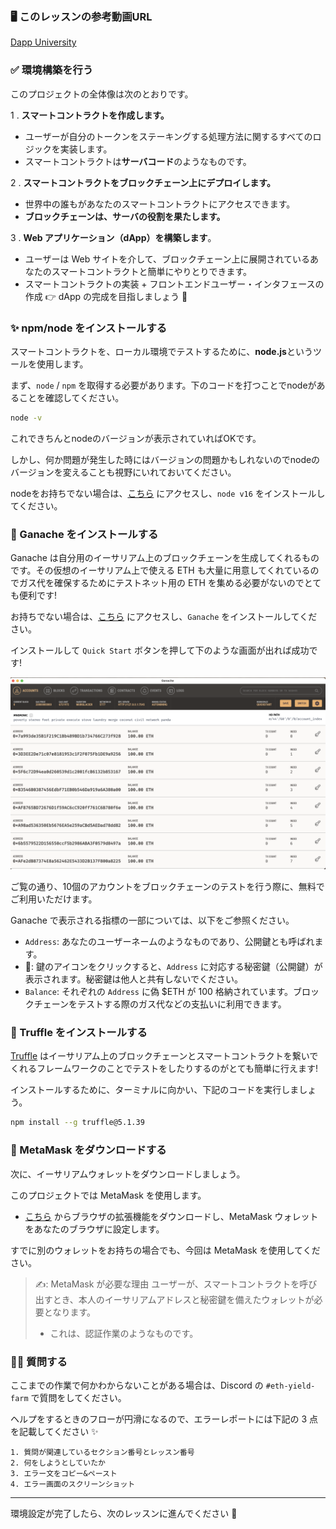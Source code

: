 ### 🖥 このレッスンの参考動画URL
[Dapp University](https://youtu.be/CgXQC4dbGUE?t=343)

### ✅ 環境構築を行う

このプロジェクトの全体像は次のとおりです。

1 \. **スマートコントラクトを作成します。**

- ユーザーが自分のトークンをステーキングする処理方法に関するすべてのロジックを実装します。
- スマートコントラクトは**サーバコード**のようなものです。

2 \. **スマートコントラクトをブロックチェーン上にデプロイします。**

- 世界中の誰もがあなたのスマートコントラクトにアクセスできます。
- **ブロックチェーンは、サーバの役割を果たします。**

3 \. **Web アプリケーション（dApp）を構築します**。

- ユーザーは Web サイトを介して、ブロックチェーン上に展開されているあなたのスマートコントラクトと簡単にやりとりできます。
- スマートコントラクトの実装 + フロントエンドユーザー・インタフェースの作成 👉 dApp の完成を目指しましょう 🎉

### ✨ npm/node をインストールする

スマートコントラクトを、ローカル環境でテストするために、**node.js**というツールを使用します。

まず、`node` / `npm` を取得する必要があります。下のコードを打つことでnodeがあることを確認してください。

```bash
node -v
```
これできちんとnodeのバージョンが表示されていればOKです。

しかし、何か問題が発生した時にはバージョンの問題かもしれないのでnodeのバージョンを変えることも視野にいれておいてください。

nodeをお持ちでない場合は、[こちら](https://hardhat.org/tutorial/setting-up-the-environment.html) にアクセスし、`node v16` をインストールしてください。

### 🍫 Ganache をインストールする

Ganache は自分用のイーサリアム上のブロックチェーンを生成してくれるものです。その仮想のイーサリアム上で使える ETH も大量に用意してくれているのでガス代を確保するためにテストネット用の ETH を集める必要がないのでとても便利です!

お持ちでない場合は、[こちら](https://trufflesuite.com/ganache/) にアクセスし、`Ganache` をインストールしてください。

インストールして `Quick Start` ボタンを押して下のような画面が出れば成功です!

![](/public/images/ETH-Yield-Farm/section-1/1_1_1.png)

ご覧の通り、10個のアカウントをブロックチェーンのテストを行う際に、無料でご利用いただけます。

Ganache で表示される指標の一部については、以下をご参照ください。
- `Address`: あなたのユーザーネームのようなものであり、公開鍵とも呼ばれます。
- 🔑: 鍵のアイコンをクリックすると、`Address` に対応する秘密鍵（公開鍵）が表示されます。秘密鍵は他人と共有しないでください。
- `Balance`: それぞれの `Address` に偽 $ETH が 100 格納されています。ブロックチェーンをテストする際のガス代などの支払いに利用できます。
### 🍩 Truffle をインストールする

[Truffle](https://trufflesuite.com/truffle/) はイーサリアム上のブロックチェーンとスマートコントラクトを繋いでくれるフレームワークのことでテストをしたりするのがとても簡単に行えます!

インストールするために、ターミナルに向かい、下記のコードを実行しましょう。

```bash
npm install --g truffle@5.1.39
```
### 🦊 MetaMask をダウンロードする

次に、イーサリアムウォレットをダウンロードしましょう。

このプロジェクトでは MetaMask を使用します。

- [こちら](https://MetaMask.io/download.html) からブラウザの拡張機能をダウンロードし、MetaMask ウォレットをあなたのブラウザに設定します。

すでに別のウォレットをお持ちの場合でも、今回は MetaMask を使用してください。

> ✍️: MetaMask が必要な理由
> ユーザーが、スマートコントラクトを呼び出すとき、本人のイーサリアムアドレスと秘密鍵を備えたウォレットが必要となります。
>
> - これは、認証作業のようなものです。

### 🙋‍♂️ 質問する

ここまでの作業で何かわからないことがある場合は、Discord の `#eth-yield-farm` で質問をしてください。

ヘルプをするときのフローが円滑になるので、エラーレポートには下記の 3 点を記載してください ✨

```
1. 質問が関連しているセクション番号とレッスン番号
2. 何をしようとしていたか
3. エラー文をコピー&ペースト
4. エラー画面のスクリーンショット
```

---

環境設定が完了したら、次のレッスンに進んでください 🎉
